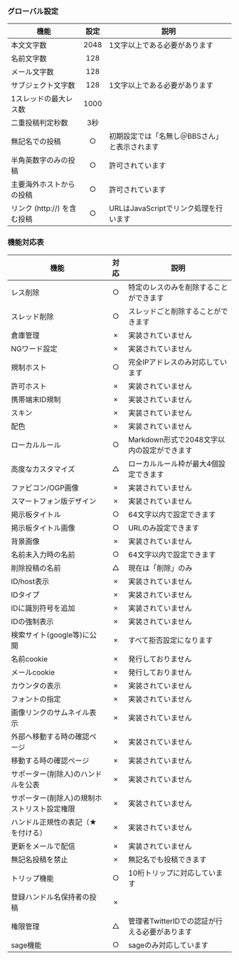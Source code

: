 ### グローバル設定

|機能|設定|説明|
|---|:---:|---|
|本文文字数|2048|1文字以上である必要があります|
|名前文字数|128||
|メール文字数|128||
|サブジェクト文字数|128|1文字以上である必要があります|
|1スレッドの最大レス数|1000||
|二重投稿判定秒数|3秒||
|無記名での投稿|○|初期設定では「名無し＠BBSさん」と表示されます|
|半角英数字のみの投稿|○|許可されています|
|主要海外ホストからの投稿|○|許可されています|
|リンク (http://) を含む投稿|○|URLはJavaScriptでリンク処理を行います|

### 機能対応表

|機能|対応|説明|
|---|:---:|---|
|レス削除|○|特定のレスのみを削除することができます|
|スレッド削除|○|スレッドごと削除することができます|
|倉庫管理|×|実装されていません|
|NGワード設定|×|実装されていません|
|規制ホスト|○|完全IPアドレスのみ対応しています|
|許可ホスト|×|実装されていません|
|携帯端末ID規制|×|実装されていません|
|スキン|×|実装されていません|
|配色|×|実装されていません|
|ローカルルール|○|Markdown形式で2048文字以内の設定ができます|
|高度なカスタマイズ|△|ローカルルール枠が最大4個設定できます|
|ファビコン/OGP画像|×|実装されていません|
|スマートフォン版デザイン|×|実装されていません|
|掲示板タイトル|○|64文字以内で設定できます|
|掲示板タイトル画像|○|URLのみ設定できます|
|背景画像|×|実装されていません|
|名前未入力時の名前|○|64文字以内で設定できます|
|削除投稿の名前|△|現在は「削除」のみ|
|ID/host表示|×|実装されていません|
|IDタイプ|×|実装されていません|
|IDに識別符号を追加|×|実装されていません|
|IDの強制表示|×|実装されていません|
|検索サイト(google等)に公開|×|すべて拒否設定になります|
|名前cookie|×|発行しておりません|
|メールcookie|×|発行しておりません|
|カウンタの表示|×|実装されていません|
|フォントの指定|×|実装されていません|
|画像リンクのサムネイル表示|×|実装されていません|
|外部へ移動する時の確認ページ|×|実装されていません|
|移動する時の確認ページ|×|実装されていません|
|サポーター(削除人)のハンドルを公表|×|実装されていません|
|サポーター(削除人)の規制ホストリスト設定権限|×|実装されていません|
|ハンドル正規性の表記（★を付ける）|×|実装されていません|
|更新をメールで配信|×|実装されていません|
|無記名投稿を禁止|×|無記名でも投稿できます|
|トリップ機能|○|10桁トリップに対応しています|
|登録ハンドル名保持者の投稿|×||
|権限管理|△|管理者TwitterIDでの認証が行える必要があります|
|sage機能|○|sageのみ対応しています|
